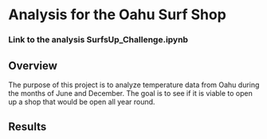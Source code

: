 # Analysis for the Oahu Surf Shop

### Link to the analysis SurfsUp_Challenge.ipynb
## Overview
The purpose of this project is to analyze temperature data from Oahu during the months of June and December. The goal is to see if it is viable to open up a shop that would be open all year round.

## Results
